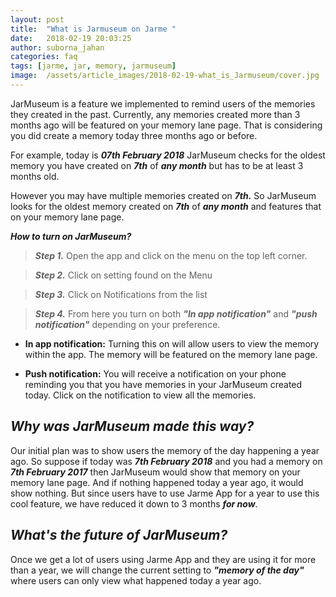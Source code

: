 ```yaml
---
layout: post
title:  "What is Jarmuseum on Jarme "
date:   2018-02-19 20:03:25
author: suborna_jahan
categories: faq
tags: [jarme, jar, memory, jarmuseum]
image:  /assets/article_images/2018-02-19-what_is_Jarmuseum/cover.jpg
---
```


JarMuseum is a feature we implemented to remind users of the memories they created in the past. Currently, any memories created more than 3 months ago will be featured on your memory lane page. That is considering you did create a memory today three months ago or before.

For example, today is ***07th February 2018*** JarMuseum checks for the oldest memory you have created on ***7th*** of ***any month*** but has to be at least 3 months old.

However you may have multiple memories created on ***7th.*** So JarMuseum looks for the oldest memory created on ***7th*** of ***any month*** and features that on your memory lane page.

***How to turn on JarMuseum?***

> ***Step 1.*** Open the app and click on the menu on the top left corner. 

> ***Step 2.*** Click on setting found on the Menu

> ***Step 3.*** Click on Notifications from the list

> ***Step 4.*** From here you turn on both ***"In app notification"*** and ***"push notification"*** depending on your preference.

- **In app notification:**  Turning this on will allow users to view the memory within the app. The memory will be featured on the memory lane page.

- **Push notification:** You will receive a notification on your phone reminding you that you have memories in your JarMuseum created today. Click on the notification to view all the memories. 

## *Why was JarMuseum made this way?*
Our initial plan was to show users the memory of the day happening a year ago. So suppose if today was ***7th February 2018*** and you had a memory on ***7th February 2017*** then JarMuseum would show that memory on your memory lane page. And if nothing happened today a year ago, it would show nothing. But since users have to use Jarme App for a year to use this cool feature, we have reduced it down to 3 months ***for now***.

## *What's the future of JarMuseum?*
Once we get a lot of users using Jarme App and they are using it for more than a year, we will change the current setting to ***"memory of the day"*** where users can only view what happened today a year ago.